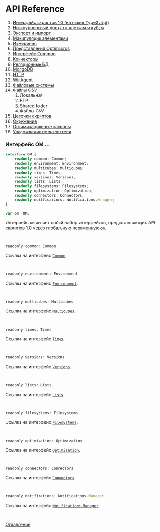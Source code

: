 # API Reference

1. [Интерфейс скриптов 1.0 (на языке TypeScript)](scripts.om.d.ts)
1. [Низкоуровневый доступ к клеткам и кубам](cubeCell.md)
1. [Экспорт и импорт](exportImport.md)
1. [Манипуляция элементами](elementsManipulator.md)
1. [Измерения](dimensions.md)
1. [Представления Optimacros](OMviews.md)
1. [Интерфейс Common](common.md)
1. [Коннекторы](connectors.md)
1. [Реляционные БД](relationalDB.md)
1. [MongoDB](mongoDB.md)
1. [HTTP](http.md)
1. [WinAgent](winAgent.md)
1. [Файловые системы](fs.md)
1. [Файлы CSV](csv.md)
    1. Локальная
    1. FTP
    1. Shared folder
    1. Файлы CSV
1. [Цепочки скриптов](scriptChains.md)
1. [Окружение](env.md)
1. [Оптимизационные запросы](optimization.md)
1. [Уведомление пользователя](notifications.md)

### Интерфейс OM ...<a name="OM"></a>
```ts
interface OM {
	readonly common: Common;
	readonly environment: Environment;
	readonly multicubes: Multicubes;
	readonly times: Times;
	readonly versions: Versions;
	readonly lists: Lists;
	readonly filesystems: Filesystems;
	readonly optimization: Optimization;
	readonly connectors: Connectors;
	readonly notifications: Notifications.Manager;
}

var om: OM;
```
Интерфейс `OM` являет собой набор интерфейсов, предоставляющих API cкриптов 1.0 через глобальную переменную `om`.

&nbsp;

```js
readonly common: Common
```
Ссылка на интерфейс [`Common`](./common.md#Common).

&nbsp;

```js
readonly environment: Environment
```
Ссылка на интерфейс [`Environment`](./env.md#Environment).

&nbsp;

```js
readonly multicubes: Multicubes
```
Ссылка на интерфейс [`Multicubes`](./OMviews.md#Multicubes).

&nbsp;

```js
readonly times: Times
```
Ссылка на интерфейс [`Times`](./dimensions.md#Times).

&nbsp;

```js
readonly versions: Versions
```
Ссылка на интерфейс [`Versions`](./dimensions.md#Versions).

&nbsp;

```js
readonly lists: Lists
```
Ссылка на интерфейс [`Lists`](./dimensions.md#Lists).

&nbsp;

```js
readonly filesystems: Filesystems
```
Ссылка на интерфейс [`Filesystems`](./fs.md#Filesystems).

&nbsp;

```js
readonly optimization: Optimization
```
Ссылка на интерфейс [`Optimization`](./optimization.md#Optimization).

&nbsp;

```js
readonly connectors: Connectors
```
Ссылка на интерфейс [`Connectors`](./connectors.md#Connectors).

&nbsp;

```js
readonly notifications: Notifications.Manager
```
Ссылка на интерфейс [`Notifications.Manager`](./notifications.md#Manager).

&nbsp;

[Оглавление](../README.md)
